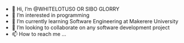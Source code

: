 - 👋 Hi, I’m @WHITELOTUS0 OR SIBO GLORRY
- 👀 I’m interested in programming
- 🌱 I’m currently learning Software Engineering at Makerere University
- 💞️ I’m looking to collaborate on any software development project
- 📫 How to reach me ...

<!---
WHITELOTUS0/WHITELOTUS0 is a ✨ special ✨ repository because its `README.md` (this file) appears on your GitHub profile.
You can click the Preview link to take a look at your changes.
--->
